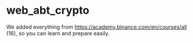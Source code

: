 # web_abt_crypto
 We added everything from https://academy.binance.com/en/courses/all (16),  so you can learn and prepare easily.
